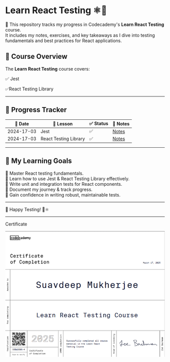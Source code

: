 # Learn React Testing ⚛️🚀

🧪 This repository tracks my progress in Codecademy's **Learn React Testing** course.  
It includes my notes, exercises, and key takeaways as I dive into testing fundamentals and best practices for React applications.

## 📖 Course Overview

The **Learn React Testing** course covers:

✅ Jest

✅React Testing Library

---

## 🚀 Progress Tracker

| 📅 Date    | 📖 Lesson             | ✅ Status | 📝 Notes                                                                                                                        |
| ---------- | --------------------- | -------- | ------------------------------------------------------------------------------------------------------------------------------- |
| 2024-17-03 | Jest                  | ✅        | [Notes](https://github.com/SuvadeepMukherjee/Learn-React-Testing/blob/main/notes/Jest/Jest.MD)                                  |
| 2024-17-03 | React Testing Library | ✅        | [Notes](https://github.com/SuvadeepMukherjee/Learn-React-Testing/blob/main/notes/React-Testing-Library/react-testing-lbrary.md) |

---

## 📝 My Learning Goals

🎯 Master React testing fundamentals.  
🎯 Learn how to use Jest & React Testing Library effectively.  
🎯 Write unit and integration tests for React components.  
🎯 Document my journey & track progress.  
🎯 Gain confidence in writing robust, maintainable tests.

---

🚀 Happy Testing! 🧪⚛️

---

Certificate

![](./assets/react-testing-certificate.png)

